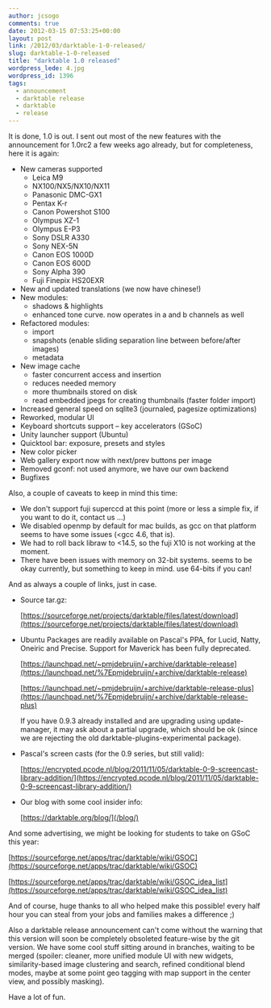 ```yaml
---
author: jcsogo
comments: true
date: 2012-03-15 07:53:25+00:00
layout: post
link: /2012/03/darktable-1-0-released/
slug: darktable-1-0-released
title: "darktable 1.0 released"
wordpress_lede: 4.jpg
wordpress_id: 1396
tags:
  - announcement
  - darktable release
  - darktable
  - release
---
```

It is done, 1.0 is out. I sent out most of the new features with the announcement for 1.0rc2 a few weeks ago already, but for completeness, here it is again:

* New cameras supported
    *   Leica M9
    *   NX100/NX5/NX10/NX11
    *   Panasonic DMC-GX1
    *   Pentax K-r
    *   Canon Powershot S100
    *   Olympus XZ-1
    *   Olympus E-P3
    *   Sony DSLR A330
    *   Sony NEX-5N
    *   Canon EOS 1000D
    *   Canon EOS 600D
    *   Sony Alpha 390
    *   Fuji Finepix HS20EXR
* New and updated translations (we now have chinese!)
* New modules:
    *   shadows & highlights
    *   enhanced tone curve. now operates in a and b channels as well
* Refactored modules:
    *   import
    *   snapshots (enable sliding separation line between before/after images)
    *   metadata
* New image cache
    *   faster concurrent access and insertion
    *   reduces needed memory
    *   more thumbnails stored on disk
    *   read embedded jpegs for creating thumbnails (faster folder import)
* Increased general speed on sqlite3 (journaled, pagesize optimizations)
* Reworked, modular UI
* Keyboard shortcuts support&nbsp;– key accelerators (GSoC)
* Unity launcher support (Ubuntu)
* Quicktool bar: exposure, presets and styles
* New color picker
* Web gallery export now with next/prev buttons per image
* Removed gconf: not used anymore, we have our own backend
* Bugfixes

Also, a couple of caveats to keep in mind this time:

* We don't support fuji superccd at this point (more or less a simple fix, if you want to do it, contact us ...)
* We disabled openmp by default for mac builds, as gcc on that platform seems to have some issues (<gcc 4.6, that is).
* We had to roll back libraw to <14.5, so the fuji X10 is not working at the moment.
* There have been issues with memory on 32-bit systems. seems to be okay currently, but something to keep in mind. use 64-bits if you can!

And as always a couple of links, just in case.

* Source tar.gz:

    [https://sourceforge.net/projects/darktable/files/latest/download](https://sourceforge.net/projects/darktable/files/latest/download)

* Ubuntu Packages are readily available on Pascal's PPA, for Lucid, Natty, Oneiric and Precise. Support for Maverick has been fully deprecated.

    [https://launchpad.net/~pmjdebruijn/+archive/darktable-release](https://launchpad.net/%7Epmjdebruijn/+archive/darktable-release)

    [https://launchpad.net/~pmjdebruijn/+archive/darktable-release-plus](https://launchpad.net/%7Epmjdebruijn/+archive/darktable-release-plus)

    If you have 0.9.3 already installed and are upgrading using update-manager, it may ask about a partial upgrade, which should be ok (since we are rejecting the old darktable-plugins-experimental package).

* Pascal's screen casts (for the 0.9 series, but still valid):

    [https://encrypted.pcode.nl/blog/2011/11/05/darktable-0-9-screencast-library-addition/](https://encrypted.pcode.nl/blog/2011/11/05/darktable-0-9-screencast-library-addition/)

* Our blog with some cool insider info:

    [https://darktable.org/blog/](/blog/)



And some advertising, we might be looking for students to take on GSoC this year:

[https://sourceforge.net/apps/trac/darktable/wiki/GSOC](https://sourceforge.net/apps/trac/darktable/wiki/GSOC)

[https://sourceforge.net/apps/trac/darktable/wiki/GSOC_idea_list](https://sourceforge.net/apps/trac/darktable/wiki/GSOC_idea_list)

And of course, huge thanks to all who helped make this possible! every half hour you can steal from your jobs and families makes a difference ;)

Also a darktable release announcement can't come without the warning that this version will soon be completely obsoleted feature-wise by the git version. We have some cool stuff sitting around in branches, waiting to be merged (spoiler: cleaner, more unified module UI with new widgets, similarity-based image clustering and search, refined conditional blend modes, maybe at some point geo tagging with map support in the center view, and possibly masking).

Have a lot of fun.
